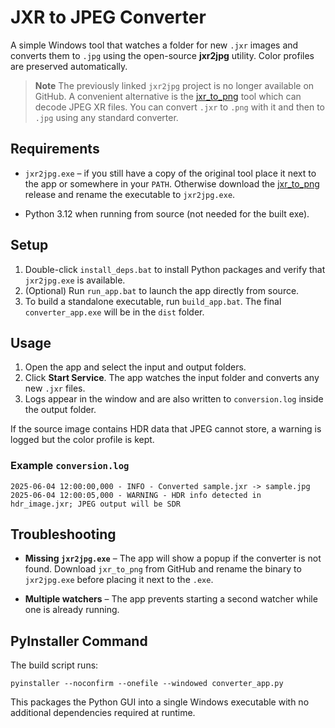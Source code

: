 # JXR to JPEG Converter

A simple Windows tool that watches a folder for new `.jxr` images and converts them to `.jpg` using the open-source **jxr2jpg** utility. Color profiles are preserved automatically.


> **Note**
> The previously linked `jxr2jpg` project is no longer available on GitHub. A convenient alternative is the [jxr_to_png](https://github.com/ledoge/jxr_to_png) tool which can decode JPEG&nbsp;XR files. You can convert `.jxr` to `.png` with it and then to `.jpg` using any standard converter.

## Requirements

- `jxr2jpg.exe` – if you still have a copy of the original tool place it next to the app or somewhere in your `PATH`. Otherwise download the [jxr_to_png](https://github.com/ledoge/jxr_to_png) release and rename the executable to `jxr2jpg.exe`.

- Python 3.12 when running from source (not needed for the built exe).

## Setup

1. Double-click `install_deps.bat` to install Python packages and verify that `jxr2jpg.exe` is available.
2. (Optional) Run `run_app.bat` to launch the app directly from source.
3. To build a standalone executable, run `build_app.bat`. The final `converter_app.exe` will be in the `dist` folder.

## Usage

1. Open the app and select the input and output folders.
2. Click **Start Service**. The app watches the input folder and converts any new `.jxr` files.
3. Logs appear in the window and are also written to `conversion.log` inside the output folder.

If the source image contains HDR data that JPEG cannot store, a warning is logged but the color profile is kept.

### Example `conversion.log`

```
2025-06-04 12:00:00,000 - INFO - Converted sample.jxr -> sample.jpg
2025-06-04 12:00:05,000 - WARNING - HDR info detected in hdr_image.jxr; JPEG output will be SDR
```

## Troubleshooting

- **Missing `jxr2jpg.exe`** – The app will show a popup if the converter is not found. Download `jxr_to_png` from GitHub and rename the binary to `jxr2jpg.exe` before placing it next to the `.exe`.

- **Multiple watchers** – The app prevents starting a second watcher while one is already running.

## PyInstaller Command

The build script runs:

```
pyinstaller --noconfirm --onefile --windowed converter_app.py
```

This packages the Python GUI into a single Windows executable with no additional dependencies required at runtime.

